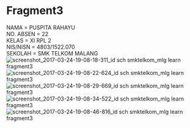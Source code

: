 # Fragment3
NAMA = PUSPITA RAHAYU<br>
NO. ABSEN = 22<br>
KELAS = XI RPL 2<br>
NIS/NISN = 4803/1522.070<br>
SEKOLAH = SMK TELKOM MALANG<br>
![screenshot_2017-03-24-19-08-18-311_id sch smktelkom_mlg learn fragment3](https://cloud.githubusercontent.com/assets/22347907/24295655/718f71e8-10ce-11e7-8636-f243bf3daa6e.png)
![screenshot_2017-03-24-19-08-22-624_id sch smktelkom_mlg learn fragment3](https://cloud.githubusercontent.com/assets/22347907/24295658/726010dc-10ce-11e7-953a-2f0a29512828.png)
![screenshot_2017-03-24-19-08-29-669_id sch smktelkom_mlg learn fragment3](https://cloud.githubusercontent.com/assets/22347907/24295659/727269da-10ce-11e7-98a1-5b0359df393b.png)
![screenshot_2017-03-24-19-08-34-522_id sch smktelkom_mlg learn fragment3](https://cloud.githubusercontent.com/assets/22347907/24295664/7600b8d6-10ce-11e7-88a3-9f3cb0ef4cae.png)
![screenshot_2017-03-24-19-08-46-816_id sch smktelkom_mlg learn fragment3](https://cloud.githubusercontent.com/assets/22347907/24295660/7282372a-10ce-11e7-877a-b48fa4dc2659.png)
